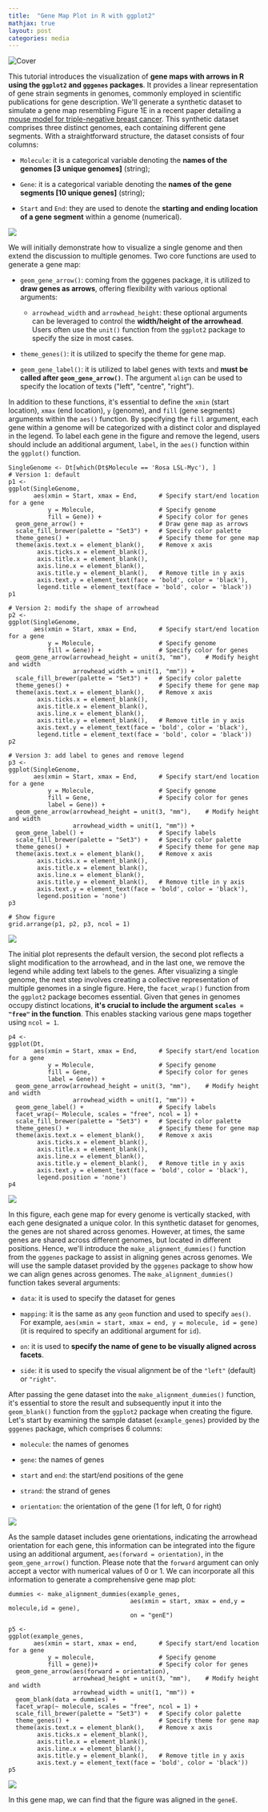 ```yaml
---
title:  "Gene Map Plot in R with ggplot2"
mathjax: true
layout: post
categories: media
---
```



![Cover](https://raw.githubusercontent.com/YzwIsALaity/Gene-Map-Tutorial-in-R/0e7db2a2436dadda942687893249bd16f51e9a79/Figure%202.jpeg)


This tutorial introduces the visualization of __gene maps with arrows in R using the `ggplot2` and `gggenes` packages__. It provides a linear representation of gene strain segments in genomes, commonly employed in scientific publications for gene description. We'll generate a synthetic dataset to simulate a gene map resembling Figure 1E in a recent paper detailing a [mouse model for triple-negative breast cancer](https://www.nature.com/articles/s41467-023-40841-6). This synthetic dataset comprises three distinct genomes, each containing different gene segments. With a straightforward structure, the dataset consists of four columns:

  - `Molecule`: it is a categorical variable denoting the __names of the genomes [3 unique genomes]__ (string);
  
  - `Gene`: it is a categorical variable denoting the __names of the gene segments [10 unique genes]__ (string);
  
  - `Start` and `End`: they are used to denote the __starting and ending location of a gene segment__ within a genome (numerical).

![](https://raw.githubusercontent.com/YzwIsALaity/Gene-Map-Tutorial-in-R/0e7db2a2436dadda942687893249bd16f51e9a79/Dataset%201.png)

We will initially demonstrate how to visualize a single genome and then extend the discussion to multiple genomes. Two core functions are used to generate a gene map:

  - `geom_gene_arrow()`: coming from the gggenes package, it is utilized to __draw genes as arrows__, offering flexibility with various optional arguments:
  
    + `arrowhead_width` and `arrowhead_height`: these optional arguments can be leveraged to control the __width/height of the arrowhead__. Users often use the `unit()` function from the `ggplot2` package to specify the size in         most cases.
  
  - `theme_genes()`: it is utilized to specify the theme for gene map.
  
  - `geom_gene_label()`: it is utilized to label genes with texts and __must be called after `geom_gene_arrow()`__. The argument `align` can be used to specify the location of texts ("left", "centre", "right").

In addition to these functions, it's essential to define the `xmin` (start location), `xmax` (end location), `y` (genome), and `fill` (gene segments) arguments within the `aes()` function. By specifying the `fill` argument, each gene within a genome will be categorized with a distinct color and displayed in the legend. To label each gene in the figure and remove the legend, users should include an additional argument, `label`, in the `aes()` function within the `ggplot()` function.

```{r}
SingleGenome <- Dt[which(Dt$Molecule == 'Rosa LSL-Myc'), ]
# Version 1: default
p1 <- 
ggplot(SingleGenome, 
       aes(xmin = Start, xmax = End,      # Specify start/end location for a gene
           y = Molecule,                  # Specify genome
           fill = Gene)) +                # Specify color for genes
  geom_gene_arrow() +                     # Draw gene map as arrows
  scale_fill_brewer(palette = "Set3") +   # Specify color palette
  theme_genes() +                         # Specify theme for gene map
  theme(axis.text.x = element_blank(),    # Remove x axis 
        axis.ticks.x = element_blank(),   
        axis.title.x = element_blank(),
        axis.line.x = element_blank(),
        axis.title.y = element_blank(),   # Remove title in y axis
        axis.text.y = element_text(face = 'bold', color = 'black'),
        legend.title = element_text(face = 'bold', color = 'black'))
p1 

# Version 2: modify the shape of arrowhead
p2 <- 
ggplot(SingleGenome, 
       aes(xmin = Start, xmax = End,      # Specify start/end location for a gene
           y = Molecule,                  # Specify genome
           fill = Gene)) +                # Specify color for genes
  geom_gene_arrow(arrowhead_height = unit(3, "mm"),    # Modify height and width
                  arrowhead_width = unit(1, "mm")) +                     
  scale_fill_brewer(palette = "Set3") +   # Specify color palette
  theme_genes() +                         # Specify theme for gene map
  theme(axis.text.x = element_blank(),    # Remove x axis 
        axis.ticks.x = element_blank(),   
        axis.title.x = element_blank(),
        axis.line.x = element_blank(),
        axis.title.y = element_blank(),   # Remove title in y axis
        axis.text.y = element_text(face = 'bold', color = 'black'),
        legend.title = element_text(face = 'bold', color = 'black'))
p2 

# Version 3: add label to genes and remove legend
p3 <- 
ggplot(SingleGenome, 
       aes(xmin = Start, xmax = End,      # Specify start/end location for a gene
           y = Molecule,                  # Specify genome
           fill = Gene,                   # Specify color for genes
           label = Gene)) +                
  geom_gene_arrow(arrowhead_height = unit(3, "mm"),    # Modify height and width
                  arrowhead_width = unit(1, "mm")) +        
  geom_gene_label() +                     # Specify labels
  scale_fill_brewer(palette = "Set3") +   # Specify color palette
  theme_genes() +                         # Specify theme for gene map
  theme(axis.text.x = element_blank(),    # Remove x axis 
        axis.ticks.x = element_blank(),   
        axis.title.x = element_blank(),
        axis.line.x = element_blank(),
        axis.title.y = element_blank(),   # Remove title in y axis
        axis.text.y = element_text(face = 'bold', color = 'black'),
        legend.position = 'none')                        
p3

# Show figure
grid.arrange(p1, p2, p3, ncol = 1)
```

![](https://raw.githubusercontent.com/YzwIsALaity/Gene-Map-Tutorial-in-R/0e7db2a2436dadda942687893249bd16f51e9a79/Figure%201.jpeg)

The initial plot represents the default version, the second plot reflects a slight modification to the arrowhead, and in the last one, we remove the legend while adding text labels to the genes. After visualizing a single genome, the next step involves creating a collective representation of multiple genomes in a single figure. Here, the `facet_wrap()` function from the `ggplot2` package becomes essential. Given that genes in genomes occupy distinct locations, __it's crucial to include the argument `scales = "free"` in the function__. This enables stacking various gene maps together using `ncol = 1`.

```{r}
p4 <- 
ggplot(Dt, 
       aes(xmin = Start, xmax = End,      # Specify start/end location for a gene
           y = Molecule,                  # Specify genome
           fill = Gene,                   # Specify color for genes
           label = Gene)) +                
  geom_gene_arrow(arrowhead_height = unit(3, "mm"),    # Modify height and width
                  arrowhead_width = unit(1, "mm")) +        
  geom_gene_label() +                     # Specify labels
  facet_wrap(~ Molecule, scales = "free", ncol = 1) + 
  scale_fill_brewer(palette = "Set3") +   # Specify color palette
  theme_genes() +                         # Specify theme for gene map
  theme(axis.text.x = element_blank(),    # Remove x axis 
        axis.ticks.x = element_blank(),   
        axis.title.x = element_blank(),
        axis.line.x = element_blank(),
        axis.title.y = element_blank(),   # Remove title in y axis
        axis.text.y = element_text(face = 'bold', color = 'black'),
        legend.position = 'none')                        
p4
```

![](https://raw.githubusercontent.com/YzwIsALaity/Gene-Map-Tutorial-in-R/0e7db2a2436dadda942687893249bd16f51e9a79/Figure%202.jpeg)

In this figure, each gene map for every genome is vertically stacked, with each gene designated a unique color. In this synthetic dataset for genomes, the genes are not shared across genomes. However, at times, the same genes are shared across different genomes, but located in different positions. Hence, we'll introduce the `make_alignment_dummies()` function from the `gggenes` package to assist in aligning genes across genomes. We will use the sample dataset provided by the `gggenes` package to show how we can align genes across genomes. The `make_alignment_dummies()` function takes several arguments:

- `data`: it is used to specify the dataset for genes

- `mapping`: it is the same as any `geom` function and used to specify `aes()`. For example, `aes(xmin = start, xmax = end, y = molecule, id = gene)` (it is required to specify an additional argument for `id`). 

- `on`: it is used to __specify the name of gene to be visually aligned across facets__.

- `side`: it is used to specify the visual alignment be of the `"left"` (default) or `"right"`.

After passing the gene dataset into the `make_alignment_dummies()` function, it's essential to store the result and subsequently input it into the `geom_blank()` function from the `ggplot2` package when creating the figure. Let's start by examining the sample dataset (`example_genes`) provided by the `gggenes` package, which comprises 6 columns:

- `molecule`: the names of genomes

- `gene`: the names of genes

- `start` and `end`: the start/end positions of the gene

- `strand`: the strand of genes

- `orientation`: the orientation of the gene (1 for left, 0 for right)

![](https://raw.githubusercontent.com/YzwIsALaity/Gene-Map-Tutorial-in-R/0e7db2a2436dadda942687893249bd16f51e9a79/Dataset%202.png)

As the sample dataset includes gene orientations, indicating the arrowhead orientation for each gene, this information can be integrated into the figure using an additional argument, `aes(forward = orientation)`, in the `geom_gene_arrow()` function. Please note that the `forward` argument can only accept a vector with numerical values of 0 or 1. We can incorporate all this information to generate a comprehensive gene map plot:

```{r}
dummies <- make_alignment_dummies(example_genes, 
                                  aes(xmin = start, xmax = end,y = molecule,id = gene), 
                                  on = "genE")

p5 <- 
ggplot(example_genes, 
       aes(xmin = start, xmax = end,      # Specify start/end location for a gene
           y = molecule,                  # Specify genome
           fill = gene))+                 # Specify color for genes
  geom_gene_arrow(aes(forward = orientation),
                  arrowhead_height = unit(3, "mm"),    # Modify height and width
                  arrowhead_width = unit(1, "mm")) +        
  geom_blank(data = dummies) + 
  facet_wrap(~ molecule, scales = "free", ncol = 1) + 
  scale_fill_brewer(palette = "Set3") +   # Specify color palette
  theme_genes() +                         # Specify theme for gene map
  theme(axis.text.x = element_blank(),    # Remove x axis 
        axis.ticks.x = element_blank(),   
        axis.title.x = element_blank(),
        axis.line.x = element_blank(),
        axis.title.y = element_blank(),   # Remove title in y axis
        axis.text.y = element_text(face = 'bold', color = 'black'))                        
p5
```

![](https://raw.githubusercontent.com/YzwIsALaity/Gene-Map-Tutorial-in-R/0e7db2a2436dadda942687893249bd16f51e9a79/Figure%203.jpeg)

In this gene map, we can find that the figure was aligned in the `geneE`. 
